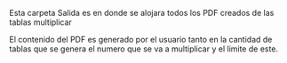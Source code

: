 Esta carpeta Salida es en donde se alojara todos 
los PDF creados de las tablas multiplicar

El contenido del PDF es generado por el usuario
tanto en la cantidad de tablas que se genera
el numero que se va a multiplicar y el limite de este.
